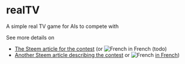 # realTV
A simple real TV game for AIs to compete with

See more details on 
* [The Steem article for the contest](https://steemit.com/aicontest/@gbd/the-ai-contest-2-real-tv)  (or ![French](https://s9.postimg.org/3mpd3j2sf/flag-fr-qc_14x21.png) in French (todo)
* [Another Steem article describing the contest](https://steemit.com/aicontest/@gbd/the-ai-contest-coming-soon)  or ![French](https://s9.postimg.org/3mpd3j2sf/flag-fr-qc_14x21.png) [in French](https://steemit.com/aicontest/@gbd/the-ai-contest-bientot-sur-steem))

